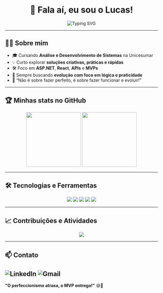 <h1 align="center">👋 Fala aí, eu sou o Lucas!</h1>

<p align="center">
  <img src="https://readme-typing-svg.demolab.com?font=Fira+Code&size=22&pause=1000&center=true&vCenter=true&width=500&lines=An%C3%A1lise+e+Desenvolvimento+de+Sistemas;Amo+programa%C3%A7%C3%A3o+e+projetos+pr%C3%A1ticos;Foco+em+MVPs+e+solu%C3%A7%C3%B5es+criativas!" alt="Typing SVG" />
</p>

---

## 🧑‍💻 Sobre mim

- 🎓 Cursando **Análise e Desenvolvimento de Sistemas** na Unicesumar
- 💡 Curto explorar **soluções criativas, práticas e rápidas**
- 🛠️ Foco em **ASP.NET**, **React**, **APIs** e **MVPs**
- 🎯 Sempre buscando **evolução com foco em lógica e praticidade**
- 🚀 “Não é sobre fazer perfeito, é sobre fazer funcionar e evoluir!”

---

## 🏆 Minhas stats no GitHub

<p align="center">
  <img height="180em" src="https://github-readme-stats.vercel.app/api?username=lucaslantemamleite&show_icons=true&theme=tokyonight&count_private=true&cache_seconds=1" />
  <img height="180em" src="https://github-readme-stats.vercel.app/api/top-langs/?username=lucaslantemamleite&layout=compact&langs_count=7&theme=tokyonight"/>
</p>

---

## 🛠️ Tecnologias e Ferramentas

<p align="center">
  <img src="https://img.shields.io/badge/-C%23-239120?style=for-the-badge&logo=c-sharp&logoColor=white" />
  <img src="https://img.shields.io/badge/-ASP.NET-512BD4?style=for-the-badge&logo=.net&logoColor=white" />
  <img src="https://img.shields.io/badge/-SQLite-003B57?style=for-the-badge&logo=sqlite&logoColor=white" />
  <img src="https://img.shields.io/badge/-Git-F05032?style=for-the-badge&logo=git&logoColor=white" />
  <img src="https://img.shields.io/badge/-VSCode-007ACC?style=for-the-badge&logo=visual-studio-code&logoColor=white" />
</p>

---

## 📈 Contribuições e Atividades

<p align="center">
  <img src="https://github-contribution-stats.vercel.app/api/?username=lucaslantemamleite&count_private=true&theme=tokyo-night" />
</p>

---

## 📫 Contato
![LinkedIn](https://img.shields.io/badge/-LinkedIn-0A66C2?style=for-the-badge&logo=linkedin&logoColor=white)
![Gmail](https://img.shields.io/badge/-Email-D14836?style=for-the-badge&logo=gmail&logoColor=white)
---

**"O perfeccionismo atrasa, o MVP entrega!"** 😄👊

